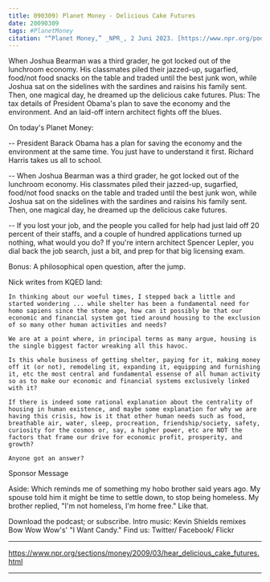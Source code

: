 ```yaml
---
title: 090309) Planet Money - Delicious Cake Futures
date: 20090309
tags: #PlanetMoney
citation: "“Planet Money,” _NPR_, 2 Juni 2023. [https://www.npr.org/podcasts/510289/planet-money](https://www.npr.org/podcasts/510289/planet-money) (diakses 4 Juni 2023)."
---
```


When Joshua Bearman was a third grader, he got locked out of the lunchroom economy. His classmates piled their jazzed-up, sugarfied, food/not food snacks on the table and traded until the best junk won, while Joshua sat on the sidelines with the sardines and raisins his family sent. Then, one magical day, he dreamed up the delicious cake futures. Plus: The tax details of President Obama's plan to save the economy and the environment. And an laid-off intern architect fights off the blues.

On today's Planet Money:

-- President Barack Obama has a plan for saving the economy and the environment at the same time. You just have to understand it first. Richard Harris takes us all to school.

-- When Joshua Bearman was a third grader, he got locked out of the lunchroom economy. His classmates piled their jazzed-up, sugarfied, food/not food snacks on the table and traded until the best junk won, while Joshua sat on the sidelines with the sardines and raisins his family sent. Then, one magical day, he dreamed up the delicious cake futures.

-- If you lost your job, and the people you called for help had just laid off 20 percent of their staffs, and a couple of hundred applications turned up nothing, what would you do? If you're intern architect Spencer Lepler, you dial back the job search, just a bit, and prep for that big licensing exam.

Bonus: A philosophical open question, after the jump.

Nick writes from KQED land:

    In thinking about our woeful times, I stepped back a little and started wondering ... while shelter has been a fundamental need for homo sapiens since the stone age, how can it possibly be that our economic and financial system got tied around housing to the exclusion of so many other human activities and needs?

    We are at a point where, in principal terms as many argue, housing is the single biggest factor wreaking all this havoc.

    Is this whole business of getting shelter, paying for it, making money off it (or not), remodeling it, expanding it, equipping and furnishing it, etc the most central and fundamental essense of all human activity so as to make our economic and financial systems exclusively linked with it?

    If there is indeed some rational explanation about the centrality of housing in human existence, and maybe some explanation for why we are having this crisis, how is it that other human needs such as food, breathable air, water, sleep, procreation, friendship/society, safety, curiosity for the cosmos or, say, a higher power, etc are NOT the factors that frame our drive for economic profit, prosperity, and growth?

    Anyone got an answer?

Sponsor Message

Aside: Which reminds me of something my hobo brother said years ago. My spouse told him it might be time to settle down, to stop being homeless. My brother replied, "I'm not homeless, I'm home free." Like that.

Download the podcast; or subscribe. Intro music: Kevin Shields remixes Bow Wow Wow's' "I Want Candy." Find us: Twitter/ Facebook/ Flickr

----

https://www.npr.org/sections/money/2009/03/hear_delicious_cake_futures.html



----
